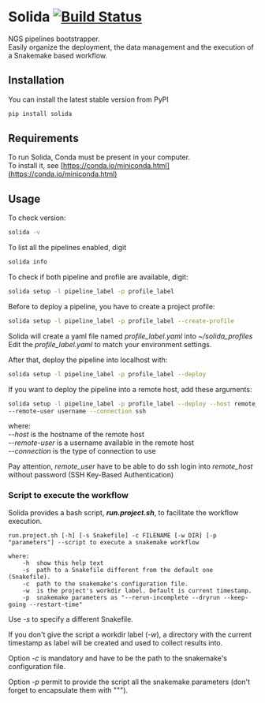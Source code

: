 # Solida [![Build Status](https://travis-ci.org/gmauro/solida.svg?branch=master)](https://travis-ci.org/gmauro/solida)
NGS pipelines bootstrapper.  
Easily organize the deployment, the data management and the execution of a 
Snakemake based workflow.

## Installation

You can install the latest stable version from PyPI
```bash
pip install solida
```

## Requirements

To run Solida, Conda must be present in your computer.    
To install it, see [https://conda.io/miniconda.html](https://conda.io/miniconda.html) 

## Usage

To check version:
```bash
solida -v
```

To list all the pipelines enabled, digit
```bash
solida info
```

To check if both pipeline and profile are available, digit:
```bash
solida setup -l pipeline_label -p profile_label
```

Before to deploy a pipeline, you have to create a project profile:
```bash
solida setup -l pipeline_label -p profile_label --create-profile 
```
Solida will create a yaml file named _profile_label.yaml_ into _~/solida_profiles_  
Edit the _profile_label.yaml_ to match your environment settings.

After that, deploy the pipeline into localhost with:
```bash
solida setup -l pipeline_label -p profile_label --deploy 
```
If you want to deploy the pipeline into a remote host, add these 
arguments:
```bash
solida setup -l pipeline_label -p profile_label --deploy --host remote_host 
--remote-user username --connection ssh
```
where:  
_--host_ is the hostname of the remote host  
_--remote-user_ is a username available in the remote host  
_--connection_ is the type of connection to use  

Pay attention, _remote_user_ have to be able to do ssh login into _remote_host_ 
without password (SSH Key-Based Authentication)

### Script to execute the workflow
Solida provides a bash script, _**run.project.sh**_, to facilitate the 
workflow execution.  

```
run.project.sh [-h] [-s Snakefile] -c FILENAME [-w DIR] [-p "parameters"] --script to execute a snakemake workflow

where:
    -h  show this help text
    -s  path to a Snakefile different from the default one (Snakefile).
    -c  path to the snakemake's configuration file.
    -w  is the project's workdir label. Default is current timestamp.
    -p  snakemake parameters as "--rerun-incomplete --dryrun --keep-going --restart-time"
```
Use _-s_ to specify a different Snakefile.  

If you don't give the script a workdir label (_-w_), a directory with the current 
timestamp as label will be created and used to collect results into.

Option _-c_ is mandatory and have to be the path to the snakemake's configuration file.
 
Option _-p_ permit to provide the script all the snakemake parameters (don't 
forget to encapsulate them with """).

